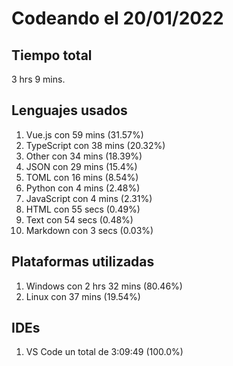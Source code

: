 # Codeando el 20/01/2022

## Tiempo total
3 hrs 9 mins.

## Lenguajes usados
1. Vue.js con 59 mins (31.57%)
1. TypeScript con 38 mins (20.32%)
1. Other con 34 mins (18.39%)
1. JSON con 29 mins (15.4%)
1. TOML con 16 mins (8.54%)
1. Python con 4 mins (2.48%)
1. JavaScript con 4 mins (2.31%)
1. HTML con 55 secs (0.49%)
1. Text con 54 secs (0.48%)
1. Markdown con 3 secs (0.03%)

## Plataformas utilizadas
1. Windows con 2 hrs 32 mins (80.46%)
1. Linux con 37 mins (19.54%)

## IDEs
1. VS Code un total de 3:09:49 (100.0%)
